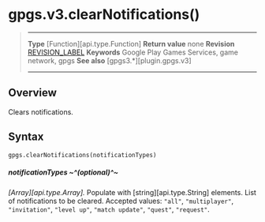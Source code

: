 # gpgs.v3.clearNotifications()

> --------------------- ------------------------------------------------------------------------------------------
> __Type__              [Function][api.type.Function]
> __Return value__      none
> __Revision__          [REVISION_LABEL](REVISION_URL)
> __Keywords__          Google Play Games Services, game network, gpgs
> __See also__          [gpgs3.*][plugin.gpgs.v3]
> --------------------- ------------------------------------------------------------------------------------------

## Overview

Clears notifications.

## Syntax

	gpgs.clearNotifications(notificationTypes)

##### notificationTypes ~^(optional)^~
_[Array][api.type.Array]._ Populate with [string][api.type.String] elements. List of notifications to be cleared. Accepted values: `"all"`, `"multiplayer"`, `"invitation"`, `"level up"`, `"match update"`, `"quest"`, `"request"`.
